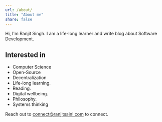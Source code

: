 ```yaml
---
url: /about/
title: "About me"
share: false
---
```


Hi, I'm Ranjit Singh. I am a life-long learner and write blog about Software Development.


## Interested in
 - Computer Science
 - Open-Source
 - Decentralization
 - Life-long learning.
 - Reading.
 - Digital wellbeing.
 - Philosophy.
 - Systems thinking


Reach out to connect@ranjitsaini.com to connect.

